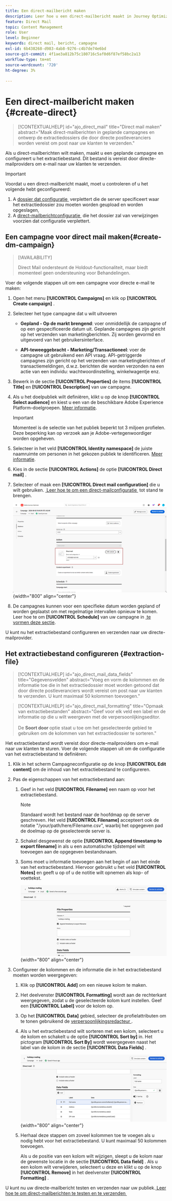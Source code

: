 ```yaml
---
title: Een direct-mailbericht maken
description: Leer hoe u een direct-mailbericht maakt in Journey Optimizer
feature: Direct Mail
topic: Content Management
role: User
level: Beginner
keywords: direct mail, bericht, campagne
exl-id: 6b438268-d983-4ab8-9276-c4b7de74e6bd
source-git-commit: 4f1ae3a812b75c180716c5af0d6f87ef58bc2a13
workflow-type: tm+mt
source-wordcount: '720'
ht-degree: 3%

---
```


# Een direct-mailbericht maken {#create-direct}

>[!CONTEXTUALHELP]
>id="ajo_direct_mail"
>title="Direct mail maken"
>abstract="Maak direct-mailberichten in geplande campagnes en ontwerp de extractiedossiers die door directe postleveranciers worden vereist om post naar uw klanten te verzenden."

Als u direct-mailberichten wilt maken, maakt u een geplande campagne en configureert u het extractiebestand. Dit bestand is vereist door directe-mailproviders om e-mail naar uw klanten te verzenden.

>[!IMPORTANT]
>
>Voordat u een direct-mailbericht maakt, moet u controleren of u het volgende hebt geconfigureerd:
>
>1. A [&#x200B; dossier dat configuratie &#x200B;](../direct-mail/direct-mail-configuration.md#file-routing-configuration) verplettert die de server specificeert waar het extractiedossier zou moeten worden geupload en worden opgeslagen,
>1. A [&#x200B; direct-mailberichtconfiguratie &#x200B;](../direct-mail/direct-mail-configuration.md#direct-mail-surface) die het dossier zal van verwijzingen voorzien dat configuratie verplettert.


## Een campagne voor direct mail maken{#create-dm-campaign}

>[!AVAILABILITY]
>
>Direct Mail ondersteunt de Holdout-functionaliteit, maar biedt momenteel geen ondersteuning voor Behandelingen.

Voer de volgende stappen uit om een campagne voor directe e-mail te maken:

1. Open het menu **[!UICONTROL Campaigns]** en klik op **[!UICONTROL Create campaign]** .

1. Selecteer het type campagne dat u wilt uitvoeren

   * **Gepland - Op de markt brengend**: voer onmiddellijk de campagne of op een gespecificeerde datum uit. Geplande campagnes zijn gericht op het verzenden van marketingberichten. Zij worden gevormd en uitgevoerd van het gebruikersinterface.

   * **API-teweeggebracht - Marketing/Transactioneel**: voer de campagne uit gebruikend een API vraag. API-getriggerde campagnes zijn gericht op het verzenden van marketingberichten of transactiemeldingen, d.w.z. berichten die worden verzonden na een actie van een individu: wachtwoordinstelling, winkelwagentje enz.

1. Bewerk in de sectie **[!UICONTROL Properties]** de items **[!UICONTROL Title]** en **[!UICONTROL Description]** van uw campagne.

1. Als u het doelpubliek wilt definiëren, klikt u op de knop **[!UICONTROL Select audience]** en kiest u een van de beschikbare Adobe Experience Platform-doelgroepen. [Meer informatie](../audience/about-audiences.md).

   >[!IMPORTANT]
   >
   >Momenteel is de selectie van het publiek beperkt tot 3 miljoen profielen. Deze beperking kan op verzoek aan je Adobe-vertegenwoordiger worden opgeheven.

1. Selecteer in het veld **[!UICONTROL Identity namespace]** de juiste naamruimte om personen in het gekozen publiek te identificeren. [Meer informatie](../event/about-creating.md#select-the-namespace).

1. Kies in de sectie **[!UICONTROL Actions]** de optie **[!UICONTROL Direct mail]** .

1. Selecteer of maak een **[!UICONTROL Direct mail configuration]** die u wilt gebruiken. [&#x200B; Leer hoe te om een direct-mailconfiguratie &#x200B;](direct-mail-configuration.md#direct-mail-surface) tot stand te brengen.

   ![](assets/direct-mail-campaign.png){width="800" align="center"}

1. De campagnes kunnen voor een specifieke datum worden gepland of worden geplaatst om met regelmatige intervallen opnieuw te komen. Leer hoe te om **[!UICONTROL Schedule]** van uw campagne in [&#x200B; te vormen deze sectie &#x200B;](../campaigns/create-campaign.md#schedule).

U kunt nu het extractiebestand configureren en verzenden naar uw directe-mailprovider.

## Het extractiebestand configureren {#extraction-file}

>[!CONTEXTUALHELP]
>id="ajo_direct_mail_data_fields"
>title="Gegevensvelden"
>abstract="Voeg en vorm de kolommen en de informatie toe die in het extractiedossier moet worden getoond dat door directe postleveranciers wordt vereist om post naar uw klanten te verzenden. U kunt maximaal 50 kolommen toevoegen."

>[!CONTEXTUALHELP]
>id="ajo_direct_mail_formatting"
>title="Opmaak van extractiebestanden"
>abstract="Geef voor elk veld een label en de informatie op die u wilt weergeven met de verpersoonlijkingseditor. <br/><br/> De <b> Soort door </b> optie staat u toe om het geselecteerde gebied te gebruiken om de kolommen van het extractiedossier te sorteren."

Het extractiebestand wordt vereist door directe-mailproviders om e-mail naar uw klanten te sturen. Voer de volgende stappen uit om de configuratie van het extractiebestand te definiëren:

1. Klik in het scherm Campagneconfiguratie op de knop **[!UICONTROL Edit content]** om de inhoud van het extractiebestand te configureren.

1. Pas de eigenschappen van het extractiebestand aan:

   1. Geef in het veld **[!UICONTROL Filename]** een naam op voor het extractiebestand.

      >[!NOTE]
      >
      >Standaard wordt het bestand naar de hoofdmap op de server geschreven. Het veld **[!UICONTROL Filename]** accepteert ook de notatie &quot;/your/path/here/Filename.csv&quot;, waarbij het opgegeven pad de doelmap op de geselecteerde server is. <!--TBC if for SFTP and Azure only, or for all servers including S3-->

   1. Schakel desgewenst de optie **[!UICONTROL Append timestamp to export filename]** in als u een automatische tijdstempel wilt toevoegen aan de opgegeven bestandsnaam.

   1. Soms moet u informatie toevoegen aan het begin of aan het einde van het extractiebestand. Hiervoor gebruikt u het veld **[!UICONTROL Notes]** en geeft u op of u de notitie wilt opnemen als kop- of voettekst.

      ![](assets/direct-mail-properties.png){width="800" align="center"}

1. Configureer de kolommen en de informatie die in het extractiebestand moeten worden weergegeven:

   1. Klik op **[!UICONTROL Add]** om een nieuwe kolom te maken.

   1. Het deelvenster **[!UICONTROL Formatting]** wordt aan de rechterkant weergegeven, zodat u de geselecteerde kolom kunt instellen. Geef een **[!UICONTROL Label]** voor de kolom op.

   1. Op het **[!UICONTROL Data]** gebied, selecteer de profielattributen om te tonen gebruikend de [&#x200B; verpersoonlijkingsredacteur &#x200B;](../personalization/personalization-build-expressions.md).

   1. Als u het extractiebestand wilt sorteren met een kolom, selecteert u de kolom en schakelt u de optie **[!UICONTROL Sort by]** in. Het pictogram **[!UICONTROL Sort By]** wordt weergegeven naast het label van de kolom in de sectie **[!UICONTROL Data Fields]** .

      ![](assets/direct-mail-content.png){width="800" align="center"}

   1. Herhaal deze stappen om zoveel kolommen toe te voegen als u nodig hebt voor het extractiebestand. U kunt maximaal 50 kolommen toevoegen.

      Als u de positie van een kolom wilt wijzigen, sleept u de kolom naar de gewenste locatie in de sectie **[!UICONTROL Data field]** . Als u een kolom wilt verwijderen, selecteert u deze en klikt u op de knop **[!UICONTROL Remove]** in het deelvenster **[!UICONTROL Formatting]** .

U kunt nu uw directe-mailbericht testen en verzenden naar uw publiek. [&#x200B; Leer hoe te om direct-mailberichten te testen en te verzenden &#x200B;](test-send-direct-mail.md)


